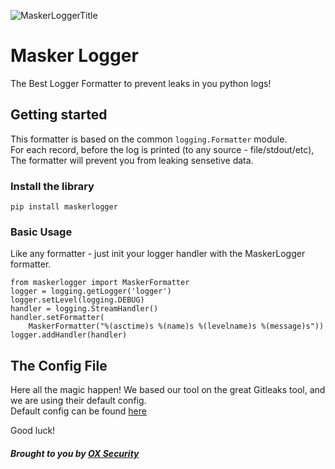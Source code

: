 ![MaskerLoggerTitle](https://github.com/oxsecurity/MaskerLogger/assets/140309297/ae8ec8a7-9ec8-42f6-9640-6f9cd91e986e)

# Masker Logger

The Best Logger Formatter to prevent leaks in you python logs!

## Getting started

This formatter is based on the common `logging.Formatter` module.  
For each record, before the log is printed (to any source - file/stdout/etc),  
The formatter will prevent you from leaking sensetive data.

### Install the library

```
pip install maskerlogger
```

### Basic Usage

 Like any formatter - just init your logger handler with the MaskerLogger formatter.  
 ```
 from maskerlogger import MaskerFormatter
 logger = logging.getLogger('logger')
 logger.setLevel(logging.DEBUG)
 handler = logging.StreamHandler()
 handler.setFormatter(
     MaskerFormatter("%(asctime)s %(name)s %(levelname)s %(message)s"))
 logger.addHandler(handler)
 ```
## The Config File
Here all the magic happen!
We based our tool on the great Gitleaks tool, and we are using their default config.  
Default config can be found [here](https://github.com/gitleaks/gitleaks/blob/master/config/gitleaks.toml)


Good luck!


##### Brought to you by [OX Security](https://www.ox.security/)

